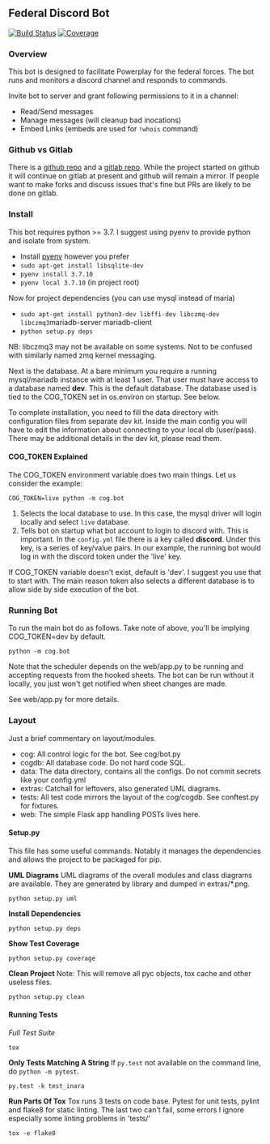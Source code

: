 ## Federal Discord Bot

[![Build Status](https://gitlab.com/FUC/cogBot/badges/master/pipeline.svg)](https://gitlab.com/FUC/cogBot/-/commits/master) [![Coverage](https://coveralls.io/repos/gitlab/FUC/cogBot/badge.svg?branch=code_coverage)](https://coveralls.io/gitlab/FUC/cogBot?branch=code_coverage)

### Overview

This bot is designed to facilitate Powerplay for the federal forces.
The bot runs and monitors a discord channel and responds to commands.

Invite bot to server and grant following permissions to it in a channel:
- Read/Send messages
- Manage messages (will cleanup bad inocations)
- Embed Links (embeds are used for `!whois` command)

### Github vs Gitlab

There is a [github repo] and a [gitlab repo]. While the project started on github it
will continue on gitlab at present and github will remain a mirror.
If people want to make forks and discuss issues that's fine but PRs are likely to be done on gitlab.

### Install

This bot requires python >= 3.7. I suggest using pyenv to provide python and isolate from system.

- Install [pyenv](https://github.com/pyenv/pyenv) however you prefer
- `sudo apt-get install libsqlite-dev`
- `pyenv install 3.7.10`
- `pyenv local 3.7.10` (in project root)

Now for project dependencies (you can use mysql instead of maria)
- `sudo apt-get install python3-dev libffi-dev libczmq-dev libczmq3`mariadb-server mariadb-client
- `python setup.py deps`

NB: libczmq3 may not be available on some systems. Not to be confused with similarly named zmq kernel messaging.

Next is the database. At a bare minimum you require a running mysql/mariadb instance with at least 1 user.
That user must have access to a database named **dev**. This is the default database.
The database used is tied to the COG_TOKEN set in os.environ on startup. See below.

To complete installation, you need to fill the data directory with configuration files from separate dev kit.
Inside the main config you will have to edit the information about connecting to your local db (user/pass).
There may be additional details in the dev kit, please read them.

#### COG_TOKEN Explained

The COG_TOKEN environment variable does two main things. Let us consider the example:

`COG_TOKEN=live python -m cog.bot`

1) Selects the local database to use. In this case, the mysql driver will login locally and select `live` database.
1) Tells bot on startup what bot account to login to discord with. This is important. In the `config.yml` file
there is a key called **discord**. Under this key, is a series of key/value pairs. In our example, the running
bot would log in with the discord token under the 'live' key.

If COG_TOKEN variable doesn't exist, default is 'dev'. I suggest you use that to start with.
The main reason token also selects a different database is to allow side by side execution of the bot.

### Running Bot

To run the main bot do as follows. Take note of above, you'll be implying COG_TOKEN=dev by default.

```
python -m cog.bot
```

Note that the scheduler depends on the web/app.py to be running and accepting
requests from the hooked sheets. The bot can be run without it locally, you just
won't get notified when sheet changes are made.

See web/app.py for more details.

### Layout

Just a brief commentary on layout/modules.
- cog: All control logic for the bot. See cog/bot.py
- cogdb: All database code. Do not hard code SQL.
- data: The data directory, contains all the configs. Do not commit secrets like your config.yml
- extras: Catchall for leftovers, also generated UML diagrams.
- tests: All test code mirrors the layout of the cog/cogdb. See conftest.py for fixtures.
- web: The simple Flask app handling POSTs lives here.

#### Setup.py

This file has some useful commands. Notably it manages the dependencies and allows the project to
be packaged for pip.

**UML Diagrams**
UML diagrams of the overall modules and class diagrams are available.
They are generated by library and dumped in extras/\*.png.
```
python setup.py uml
```

**Install Dependencies**
```
python setup.py deps
```

**Show Test Coverage**
```
python setup.py coverage
```

**Clean Project**
Note: This will remove all pyc objects, tox cache and other useless files.
```
python setup.py clean
```

#### Running Tests

*Full Test Suite*
```
tox
```

**Only Tests Matching A String**
If `py.test` not available on the command line, do `python -m pytest`.
```
py.test -k test_inara
```

**Run Parts Of Tox**
Tox runs 3 tests on code base. Pytest for unit tests, pylint and flake8 for static linting.
The last two can't fail, some errors I ignore especially some linting problems in 'tests/'
```
tox -e flake8
```

<!-- Links -->
[gitlab repo]: https://gitlab.com/FUC/cogBot
[github repo]: https://github.com/starcraftman/cogBot/

